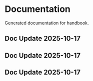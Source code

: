 # Documentation

Generated documentation for handbook.

## Doc Update 2025-10-17

## Doc Update 2025-10-17

## Doc Update 2025-10-17
